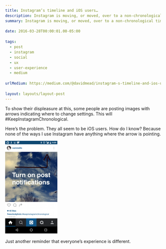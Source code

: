 ```yaml
---
title: Instagram’s timeline and iOS users…
description: Instagram is moving, or moved, over to a non-chronological timeline.
summary: Instagram is moving, or moved, over to a non-chronological timeline.

date: 2016-03-28T00:00:01.00-05:00

tags:
  - post
  - instagram
  - social
  - ux
  - user-experience
  - medium

urlMedium: https://medium.com/@davidmead/instagram-s-timeline-and-ios-users-28a4d43e62cd

layout: layouts/layout-post
---
```

To show their displeasure at this, some people are posting images with arrows indicating where to change settings. This will #KeepInstagramChronological.

Here’s the problem. They all seem to be iOS users. How do I know? Because none of the ways I use Instagram have anything where the arrow is pointing.

<img class="img-border" alt="Instagram on Android" src="/img/0*-CidxaeJjiVKh9Z_.png">

Just another reminder that everyone’s experience is different.